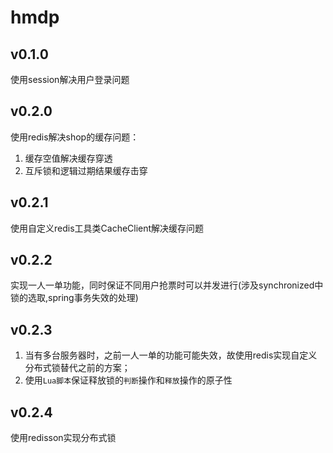 # hmdp

## v0.1.0 
使用session解决用户登录问题

## v0.2.0
使用redis解决shop的缓存问题：
  1. 缓存空值解决缓存穿透
  2. 互斥锁和逻辑过期结果缓存击穿

## v0.2.1
使用自定义redis工具类CacheClient解决缓存问题

## v0.2.2
实现一人一单功能，同时保证不同用户抢票时可以并发进行(涉及synchronized中锁的选取,spring事务失效的处理)

## v0.2.3
1. 当有多台服务器时，之前一人一单的功能可能失效，故使用redis实现自定义分布式锁替代之前的方案；
2. 使用`Lua脚本`保证释放锁的`判断`操作和`释放`操作的原子性

## v0.2.4
使用redisson实现分布式锁